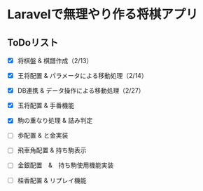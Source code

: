 # Laravelで無理やり作る将棋アプリ

## ToDoリスト

- [x] 将棋盤 & 棋譜作成（2/13）
- [x] 王将配置 & パラメータによる移動処理（2/14）
- [x] DB連携 & データ操作による移動処理（2/27）
- [x] 玉将配置 & 手番機能
- [x] 駒の重なり処理 & 詰み判定
- [ ] 歩配置 & と金実装
- [ ] 飛車角配置 & 持ち駒表示
- [ ] 金銀配置　&　持ち駒使用機能実装
- [ ] 桂香配置 & リプレイ機能


